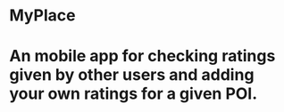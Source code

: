# MyPlace
# An mobile app for checking ratings given by other users and adding your own ratings for a given POI.
